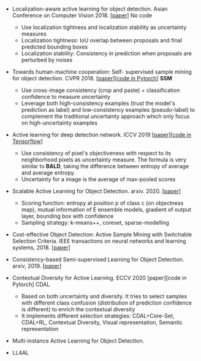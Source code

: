 
- Localization-aware active learning for object detection. Asian Conference on Computer Vision 2018. [[paper](https://arxiv.org/pdf/1801.05124.pdf)] No code
    - Use localization tightness and localization stability as uncertainty measures
    - Localization tightness: IoU overlap between proposals and final predicted bounding boxes 
    - Localization stability: Consistency in prediction when proposals are perturbed by noises 
     
- Towards human-machine cooperation: Self- supervised sample mining for object detection. CVPR 2018. [[paper](https://arxiv.org/pdf/1803.09867.pdf)][[code in Pytorch](https://github.com/yanxp/SSM-Pytorch)] **SSM**
   - Use cross-image consistency (crop and paste) + classification confidence to measure uncertainty
   - Leverage both high-consistency examples (trust the model's prediction as label) and low-consistency examples (pseudo-label) to complement the traditional uncertainty approach which only focus on high-uncertainty examples 


- Active learning for deep detection network. ICCV 2019 [[paper](https://arxiv.org/pdf/1911.09168.pdf)][[code in Tensorflow](https://gitlab.com/haghdam/deep_active_learning/-/tree/master)]
   - Use consistency of pixel's objectiveness with respect to its neighborhood pixels as uncertainty measure. The formula is very similar to **BALD**, taking the difference between entropy of average and average entropy. 
   - Uncertainty for a image is the average of max-pooled scores


- Scalable Active Learning for Object Detection. arxiv. 2020. [[paper](https://arxiv.org/pdf/2004.04699.pdf)]
   - Scoring function: entropy at position p of class c (on objectness map), mutual information of E ensemble models, gradient of output layer, bounding box with confidence
   - Sampling strategy: k-means++, coreset, sparse-modelling

- Cost-effective Object Detection: Active Sample Mining with Switchable Selection Criteria.  IEEE transactions on neural networks and learning systems, 2018. [[paper](https://arxiv.org/pdf/1807.00147.pdf)]

- Consistency-based Semi-supervised Learning for Object Detection. arxiv, 2019. [[paper](https://openreview.net/pdf?id=BkgHgrSxIr)]

- Contextual Diversity for Active Learning. ECCV 2020 [paper][code in Pytorch] CDAL
  - Based on both uncertainty and diversity. It tries to select samples with different class confusion (distribution of prediction confidence is different) to enrich the contextual diversity
   - It implements different selection strategies: CDAL+Core-Set, CDAL+RL, Contextual Diversity, Visual representation, Semantic representation
   
- Multi-instance Active Learning for Object Detection. 

- LL4AL 
